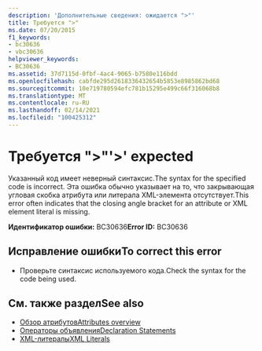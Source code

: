```yaml
---
description: 'Дополнительные сведения: ожидается ">"'
title: Требуется ">"
ms.date: 07/20/2015
f1_keywords:
- bc30636
- vbc30636
helpviewer_keywords:
- BC30636
ms.assetid: 37d7115d-0fbf-4ac4-9065-b7580e116bdd
ms.openlocfilehash: cabfde295d2618336432654b5853e8985862bd68
ms.sourcegitcommit: 10e719780594efc781b15295e499c66f316068b8
ms.translationtype: MT
ms.contentlocale: ru-RU
ms.lasthandoff: 02/14/2021
ms.locfileid: "100425312"
---
```

# <a name="-expected"></a><span data-ttu-id="90030-103">Требуется ">"</span><span class="sxs-lookup"><span data-stu-id="90030-103">'>' expected</span></span>

<span data-ttu-id="90030-104">Указанный код имеет неверный синтаксис.</span><span class="sxs-lookup"><span data-stu-id="90030-104">The syntax for the specified code is incorrect.</span></span> <span data-ttu-id="90030-105">Эта ошибка обычно указывает на то, что закрывающая угловая скобка атрибута или литерала XML-элемента отсутствует.</span><span class="sxs-lookup"><span data-stu-id="90030-105">This error often indicates that the closing angle bracket for an attribute or XML element literal is missing.</span></span>  
  
 <span data-ttu-id="90030-106">**Идентификатор ошибки:** BC30636</span><span class="sxs-lookup"><span data-stu-id="90030-106">**Error ID:** BC30636</span></span>  
  
## <a name="to-correct-this-error"></a><span data-ttu-id="90030-107">Исправление ошибки</span><span class="sxs-lookup"><span data-stu-id="90030-107">To correct this error</span></span>  
  
- <span data-ttu-id="90030-108">Проверьте синтаксис используемого кода.</span><span class="sxs-lookup"><span data-stu-id="90030-108">Check the syntax for the code being used.</span></span>  
  
## <a name="see-also"></a><span data-ttu-id="90030-109">См. также раздел</span><span class="sxs-lookup"><span data-stu-id="90030-109">See also</span></span>

- [<span data-ttu-id="90030-110">Обзор атрибутов</span><span class="sxs-lookup"><span data-stu-id="90030-110">Attributes overview</span></span>](../programming-guide/concepts/attributes/index.md)
- [<span data-ttu-id="90030-111">Операторы объявления</span><span class="sxs-lookup"><span data-stu-id="90030-111">Declaration Statements</span></span>](../programming-guide/language-features/statements.md#declaration-statements)
- [<span data-ttu-id="90030-112">XML-литералы</span><span class="sxs-lookup"><span data-stu-id="90030-112">XML Literals</span></span>](../language-reference/xml-literals/index.md)
